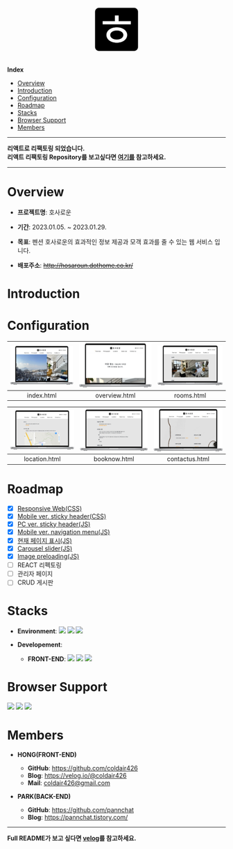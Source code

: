 <br/>
<div align = "center"><img src="./favicon/android-chrome-192x192.png" alt="hosaroun-logo" width="100px"></div>
<br/>
<!-- Index -->

**Index**

<ul>
    <li><a href="#overview">Overview</a></li>
    <li><a href="#introduction">Introduction</a></li>
    <li><a href="#configuration">Configuration</a></li>
    <li><a href="#roadmap">Roadmap</a></li>
    <li><a href="#stacks">Stacks</a></li>
   <li><a href="#browser-support">Browser Support</a></li>
   <li><a href="#members">Members</a></li>
</ul>

---

**리액트로 리팩토링 되었습니다.**<br/>
**리액트 리팩토링 Repository를 보고싶다면 [여기를](https://github.com/coldair426/hosaroun-React) 참고하세요.**

---

# Overview

- **프로젝트명**: 호사로운

- **기간**: 2023.01.05. ~ 2023.01.29.

- **목표**: 펜션 호사로운의 효과적인 정보 제공과 모객 효과를 줄 수 있는 웹 서비스 입니다.

- **배포주소**: ~~http://hosaroun.dothome.co.kr/~~

# Introduction

# Configuration

| <img src="./README_src/1.png" alt="index.html"> | <img src="./README_src/2.png" alt="overview.html"> | <img src="./README_src/3.png" alt="rooms.html"> |
| :---------------------------------------------: | :------------------------------------------------: | :---------------------------------------------: |
|                   index.html                    |                   overview.html                    |                   rooms.html                    |

| <img src="./README_src/4.png" alt="location.html"> | <img src="./README_src/5.png" alt="booknow.html"> | <img src="./README_src/6.png" alt="contactus.html"> |
| :------------------------------------------------: | :-----------------------------------------------: | :-------------------------------------------------: |
|                   location.html                    |                   booknow.html                    |                   contactus.html                    |

# Roadmap

- [x] <a href="https://velog.io/@coldair426/%EB%B0%98%EC%9D%91%ED%98%95%EC%9B%B9%EA%B5%AC%ED%98%84" target="_blank">Responsive Web(CSS)</a>
- [x] <a href="https://velog.io/@coldair426/stickyheader" target="_blank">Mobile ver. sticky header(CSS)</a>
- [x] <a href="https://velog.io/@coldair426/stickyheader" target="_blank">PC ver. sticky header(JS)</a>
- [x] <a href="https://velog.io/@coldair426/mobilevernavigationmenu" target="_blank">Mobile ver. navigation menu(JS)</a>
- [x] <a href="https://velog.io/@coldair426/%ED%98%84%EC%9E%AC%ED%8E%98%EC%9D%B4%EC%A7%80%ED%91%9C%EC%8B%9C" target="_blank">현재 페이지 표시(JS)</a>
- [x] <a href="https://velog.io/@coldair426/carouselslider" target="_blank">Carousel slider(JS)</a>
- [x] <a href="https://velog.io/@coldair426/imagepreloading" target="_blank">Image preloading(JS)</a>
- [ ] REACT 리펙토링
- [ ] 관리자 페이지
- [ ] CRUD 게시판

# Stacks

- **Environment**: <img src = "https://img.shields.io/badge/VSCode-007ACC?logo=visual studio code" > <img src = "https://img.shields.io/badge/Git-F05032?logo=git&logoColor=white" > <img src = "https://img.shields.io/badge/GitHub-181717?logo=github" >

- **Developement**:
  - **FRONT-END**: <img src = "https://img.shields.io/badge/HTML5-E34F26?logo=HTML5&logoColor=white" > <img src = "https://img.shields.io/badge/CSS3-1572B6?logo=CSS3&logoColor=1572B6&logoColor=white" > <img src = "https://img.shields.io/badge/JavaScript-F7DF1E?logo=JavaScript&logoColor=white" >

# Browser Support

<img src = "https://img.shields.io/badge/AppleSafari-000000?logo=safari&logoColor=white" > <img src = "https://img.shields.io/badge/GoogleChrome-4285F4?logo=googlechrome&logoColor=white" > <img src = "https://img.shields.io/badge/MicrosoftEdge-0078D7?logo=microsoftedge&logoColor=white" >

# Members

- **HONG(FRONT-END)**

  - **GitHub**: https://github.com/coldair426
  - **Blog**: https://velog.io/@coldair426
  - **Mail**: coldair426@gmail.com

- **PARK(BACK-END)**
  - **GitHub**: https://github.com/pannchat
  - **Blog**: https://pannchat.tistory.com/

---

**Full README가 보고 싶다면 [velog](https://velog.io/@coldair426/series/%ED%98%B8%EC%82%AC%EB%A1%9C%EC%9A%B4%ED%94%84%EB%A1%9C%EC%A0%9D%ED%8A%B8)를 참고하세요.**
